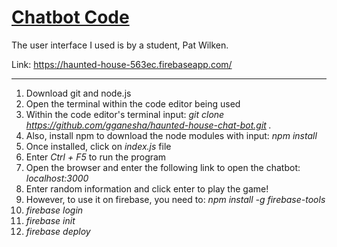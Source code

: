 # <a href="https://github.com/rhildred/es6-twilio-chatbot" target="_blank">Chatbot Code</a>

The user interface I used is by a student, Pat Wilken.

Link: https://haunted-house-563ec.firebaseapp.com/

-----
1) Download git and node.js
2) Open the terminal within the code editor being used
3) Within the code editor's terminal input: *git clone https://github.com/gganesha/haunted-house-chat-bot.git .*
4) Also, install npm to download the node modules with input: *npm install*
5) Once installed, click on *index.js* file
6) Enter *Ctrl + F5* to run the program
7) Open the browser and enter the following link to open the chatbot: *localhost:3000*
8) Enter random information and click enter to play the game!
9) However, to use it on firebase, you need to: *npm install -g firebase-tools*
10) *firebase login*
11) *firebase init*
12) *firebase deploy*


